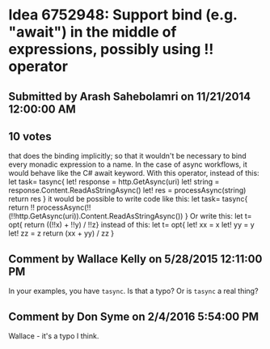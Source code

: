 # Idea 6752948: Support bind (e.g. "await") in the middle of expressions, possibly using !! operator #

## Submitted by Arash Sahebolamri on 11/21/2014 12:00:00 AM

## 10 votes

that does the binding implicitly; so that it wouldn't be necessary to bind every monadic expression to a name. In the case of async workflows, it would behave like the C# await keyword.
With this operator, instead of this:
let task= tasync{
let! response = http.GetAsync(uri)
let! string = response.Content.ReadAsStringAsync()
let! res = processAsync(string)
return res
}
it would be possible to write code like this:
let task= tasync{ return !! processAsync(!!(!!http.GetAsync(uri)).Content.ReadAsStringAsync()) }
Or write this:
let t= opt{ return ((!!x) + !!y) / !!z}
instead of this:
let t= opt{
let! xx = x
let! yy = y
let! zz = z
return (xx + yy) / zz
}




## Comment by Wallace Kelly on 5/28/2015 12:11:00 PM

In your examples, you have `tasync`. Is that a typo? Or is `tasync` a real thing?

## Comment by Don Syme on 2/4/2016 5:54:00 PM

Wallace - it's a typo I think.

